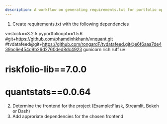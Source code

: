 ```yaml
---
description: A workflow on generating requirements.txt for portfolio optimization library 
---
```


1. Create requirements.txt with the following dependencies

vnstock==3.2.5
pyportfolioopt==1.5.6
#git+https://github.com/phamdinhkhanh/vnquant.git
#tvdatafeed@git+https://github.com/rongardF/tvdatafeed.git@e6f6aaa7de439ac6e454d9b26d2760ded8dc4923
gunicorn
rich
ruff
uv
# riskfolio-lib==7.0.0
# quantstats==0.0.64

2. Determine the frontend for the project (Example:Flask, Streamlit, Bokeh or Dash) 
3. Add approriate dependencies for the chosen frontend 
